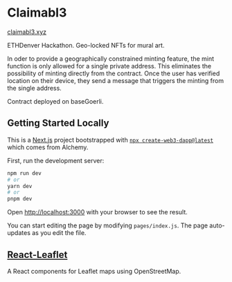 # Claimabl3
[claimabl3.xyz](www.claimabl3.xyz)

ETHDenver Hackathon. Geo-locked NFTs for mural art.

In oder to provide a geographically constrained minting feature, the mint function is only allowed for a single private address. This eliminates the possibility of minting directly from the contract. Once the user has verified location on their device, they send a message that triggers the minting from the single address.

Contract deployed on baseGoerli.

## Getting Started Locally

This is a [Next.js](https://nextjs.org/) project bootstrapped with [`npx create-web3-dapp@latest`](https://github.com/alchemyplatform/create-web3-dapp) which comes from Alchemy.

First, run the development server:

```bash
npm run dev
# or
yarn dev
# or
pnpm dev
```

Open [http://localhost:3000](http://localhost:3000) with your browser to see the result.

You can start editing the page by modifying `pages/index.js`. The page auto-updates as you edit the file.

## [React-Leaflet](https://react-leaflet.js.org/)

A React components for Leaflet maps using OpenStreetMap.
